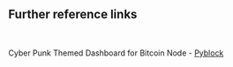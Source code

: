 ## Further reference links
<br>

Cyber Punk Themed Dashboard for Bitcoin Node - [Pyblock](https://github.com/curly60e/pyblock)
